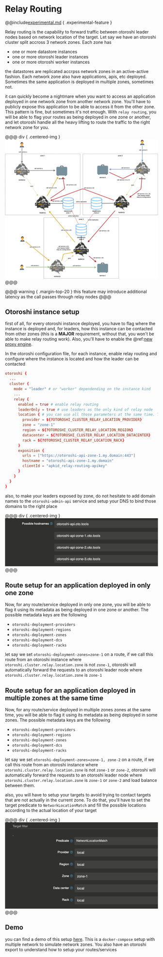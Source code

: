 # Relay Routing

@@include[experimental.md](../../includes//experimental.md) { .experimental-feature }

Relay routing is the capability to forward traffic between otoroshi leader nodes based on network location of the target. Let say we have an otoroshi cluster split accross 3 network zones. Each zone has 

- one or more datastore instances
- one or more otoroshi leader instances
- one or more otoroshi worker instances

the datastores are replicated accrpss network zones in an active-active fashion. Each network zone also have applications, apis, etc deployed. Sometimes the same application is deployed in multiple zones, sometimes not. 

it can quickly become a nightmare when you want to access an application deployed in one network zone from another network zone. You'll have to publicly expose this application to be able to access it from the other zone. This pattern is fine, but sometimes it's not enough. With `relay routing`, you will be able to flag your routes as being deployed in one zone or another, and let otoroshi handle all the heavy lifting to route the traffic to  the right network zone for you.

@@@ div { .centered-img }
<img src="../../imgs/relay.png" />
@@@


@@@ warning { .margin-top-20 }
this feature may introduce additional latency as the call passes through relay nodes
@@@

## Otoroshi instance setup

first of all, for every otoroshi instance deployed, you have to flag where the instance is deployed and, for leaders, how this instance can be contacted from other zones (this is a **MAJOR** requirement, without that, you won't be able to make relay routing work). Also, you'll have to enable the @ref:[new proxy engine](../engine.md).

In the otoroshi configuration file, for each instance, enable relay routing and configure where the instance is located and how the leader can be contacted

```conf
otoroshi {
  ...
  cluster {
    mode = "leader" # or "worker" dependending on the instance kind
    ...
    relay {
      enabled = true # enable relay routing
      leaderOnly = true # use leaders as the only kind of relay node
      location { # you can use all those parameters at the same time. There is no actual network concepts bound here, just some kind of tagging system, so you can use it as you wish
        provider = ${?OTOROSHI_CLUSTER_RELAY_LOCATION_PROVIDER}
        zone = "zone-1"
        region = ${?OTOROSHI_CLUSTER_RELAY_LOCATION_REGION}
        datacenter = ${?OTOROSHI_CLUSTER_RELAY_LOCATION_DATACENTER}
        rack = ${?OTOROSHI_CLUSTER_RELAY_LOCATION_RACK}
      }
      exposition {
        urls = ["https://otoroshi-api-zone-1.my.domain:443"]
        hostname = "otoroshi-api-zone-1.my.domain"
        clientId = "apkid_relay-routing-apikey"
      }
    }
  }
}
```

also, to make your leaders exposed by zone, do not hesitate to add domain names to the `otoroshi-admin-api` service and setup your DNS to bind those domains to the right place

@@@ div { .centered-img }
<img src="../../imgs/relay-api-hostnames.png" />
@@@

## Route setup for an application deployed in only one zone

Now, for any route/service deployed in only one zone, you will be able to flag it using its metadata as being deployed in one zone or another. The possible metadata keys are the following

- `otoroshi-deployment-providers`
- `otoroshi-deployment-regions`
- `otoroshi-deployment-zones`
- `otoroshi-deployment-dcs`
- `otoroshi-deployment-racks`

let say we set `otoroshi-deployment-zones=zone-1` on a route, if we call this route from an otoroshi instance where `otoroshi.cluster.relay.location.zone` is not `zone-1`, otoroshi will automatically forward the requests to an otoroshi leader node  where `otoroshi.cluster.relay.location.zone` is `zone-1`

## Route setup for an application deployed in multiple zones at the same time

Now, for any route/service deployed in multiple zones zones at the same time, you will be able to flag it using its metadata as being deployed in some zones. The possible metadata keys are the following

- `otoroshi-deployment-providers`
- `otoroshi-deployment-regions`
- `otoroshi-deployment-zones`
- `otoroshi-deployment-dcs`
- `otoroshi-deployment-racks`

let say we set `otoroshi-deployment-zones=zone-1, zone-2` on a route, if we call this route from an otoroshi instance where `otoroshi.cluster.relay.location.zone` is not `zone-1` or `zone-2`, otoroshi will automatically forward the requests to an otoroshi leader node  where `otoroshi.cluster.relay.location.zone` is `zone-1` or `zone-2` and load balance between them.

also, you will have to setup your targets to avoid trying to contact targets that are not actually in the current zone. To do that, you'll have to set the target predicate to `NetworkLocationMatch` and fill the possible locations according to the actual location of your target

@@@ div { .centered-img }
<img src="../../imgs/relay-target-filter.png" />
@@@

## Demo

you can find a demo of this setup [here](https://github.com/MAIF/otoroshi/tree/master/demos/relay). This is a `docker-compose` setup with multiple network to simulate network zones. You also have an otoroshi export to understand how to setup your routes/services
